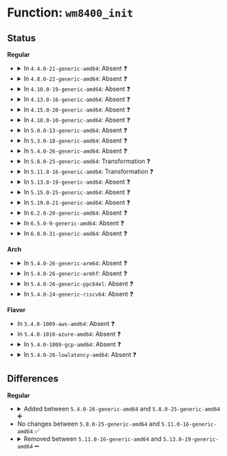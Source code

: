 # Function: <code>wm8400_init</code>

## Status
<b>Regular</b>
<ul>
<li>
<details>
<summary>In <code>4.4.0-21-generic-amd64</code>: Absent ❓</summary>

```json
{
  "name": "wm8400_init",
  "collision_type": "Unique Static",
  "inline_type": "Full",
  "funcs": [
    {
      "addr": 18446744071584621124,
      "name": "wm8400_init",
      "external": false,
      "loc": "drivers/mfd/wm8400-core.c:83",
      "file": "drivers/mfd/wm8400-core.c",
      "inline": "not declared, inlined",
      "caller_inline": [
        "drivers/mfd/wm8400-core.c:wm8400_i2c_probe"
      ],
      "caller_func": []
    }
  ],
  "symbols": []
}
```
</details>
</li>
<li>
<details>
<summary>In <code>4.8.0-22-generic-amd64</code>: Absent ❓</summary>

```json
{
  "name": "wm8400_init",
  "collision_type": "Unique Static",
  "inline_type": "Full",
  "funcs": [
    {
      "addr": 18446744071584973593,
      "name": "wm8400_init",
      "external": false,
      "loc": "drivers/mfd/wm8400-core.c:62",
      "file": "drivers/mfd/wm8400-core.c",
      "inline": "not declared, inlined",
      "caller_inline": [
        "drivers/mfd/wm8400-core.c:wm8400_i2c_probe"
      ],
      "caller_func": []
    }
  ],
  "symbols": []
}
```
</details>
</li>
<li>
<details>
<summary>In <code>4.10.0-19-generic-amd64</code>: Absent ❓</summary>

```json
{
  "name": "wm8400_init",
  "collision_type": "Unique Static",
  "inline_type": "Full",
  "funcs": [
    {
      "addr": 18446744071585157129,
      "name": "wm8400_init",
      "external": false,
      "loc": "drivers/mfd/wm8400-core.c:62",
      "file": "drivers/mfd/wm8400-core.c",
      "inline": "not declared, inlined",
      "caller_inline": [
        "drivers/mfd/wm8400-core.c:wm8400_i2c_probe"
      ],
      "caller_func": []
    }
  ],
  "symbols": []
}
```
</details>
</li>
<li>
<details>
<summary>In <code>4.13.0-16-generic-amd64</code>: Absent ❓</summary>

```json
{
  "name": "wm8400_init",
  "collision_type": "Unique Static",
  "inline_type": "Full",
  "funcs": [
    {
      "addr": 18446744071585238745,
      "name": "wm8400_init",
      "external": false,
      "loc": "drivers/mfd/wm8400-core.c:62",
      "file": "drivers/mfd/wm8400-core.c",
      "inline": "not declared, inlined",
      "caller_inline": [
        "drivers/mfd/wm8400-core.c:wm8400_i2c_probe"
      ],
      "caller_func": []
    }
  ],
  "symbols": []
}
```
</details>
</li>
<li>
<details>
<summary>In <code>4.15.0-20-generic-amd64</code>: Absent ❓</summary>

```json
{
  "name": "wm8400_init",
  "collision_type": "Unique Static",
  "inline_type": "Full",
  "funcs": [
    {
      "addr": 18446744071585666425,
      "name": "wm8400_init",
      "external": false,
      "loc": "drivers/mfd/wm8400-core.c:62",
      "file": "drivers/mfd/wm8400-core.c",
      "inline": "not declared, inlined",
      "caller_inline": [
        "drivers/mfd/wm8400-core.c:wm8400_i2c_probe"
      ],
      "caller_func": []
    }
  ],
  "symbols": []
}
```
</details>
</li>
<li>
<details>
<summary>In <code>4.18.0-10-generic-amd64</code>: Absent ❓</summary>

```json
{
  "name": "wm8400_init",
  "collision_type": "Unique Static",
  "inline_type": "Full",
  "funcs": [
    {
      "addr": 18446744071585912303,
      "name": "wm8400_init",
      "external": false,
      "loc": "drivers/mfd/wm8400-core.c:62",
      "file": "drivers/mfd/wm8400-core.c",
      "inline": "not declared, inlined",
      "caller_inline": [
        "drivers/mfd/wm8400-core.c:wm8400_i2c_probe"
      ],
      "caller_func": []
    }
  ],
  "symbols": []
}
```
</details>
</li>
<li>
<details>
<summary>In <code>5.0.0-13-generic-amd64</code>: Absent ❓</summary>

```json
{
  "name": "wm8400_init",
  "collision_type": "Unique Static",
  "inline_type": "Full",
  "funcs": [
    {
      "addr": 18446744071586048063,
      "name": "wm8400_init",
      "external": false,
      "loc": "drivers/mfd/wm8400-core.c:62",
      "file": "drivers/mfd/wm8400-core.c",
      "inline": "not declared, inlined",
      "caller_inline": [
        "drivers/mfd/wm8400-core.c:wm8400_i2c_probe"
      ],
      "caller_func": []
    }
  ],
  "symbols": []
}
```
</details>
</li>
<li>
<details>
<summary>In <code>5.3.0-18-generic-amd64</code>: Absent ❓</summary>

```json
{
  "name": "wm8400_init",
  "collision_type": "Unique Static",
  "inline_type": "Full",
  "funcs": [
    {
      "addr": 18446744071586283533,
      "name": "wm8400_init",
      "external": false,
      "loc": "drivers/mfd/wm8400-core.c:51",
      "file": "drivers/mfd/wm8400-core.c",
      "inline": "not declared, inlined",
      "caller_inline": [
        "drivers/mfd/wm8400-core.c:wm8400_i2c_probe"
      ],
      "caller_func": []
    }
  ],
  "symbols": []
}
```
</details>
</li>
<li>
<details>
<summary>In <code>5.4.0-26-generic-amd64</code>: Absent ❓</summary>

```json
{
  "name": "wm8400_init",
  "collision_type": "Unique Static",
  "inline_type": "Full",
  "funcs": [
    {
      "addr": 18446744071586431773,
      "name": "wm8400_init",
      "external": false,
      "loc": "drivers/mfd/wm8400-core.c:51",
      "file": "drivers/mfd/wm8400-core.c",
      "inline": "not declared, inlined",
      "caller_inline": [
        "drivers/mfd/wm8400-core.c:wm8400_i2c_probe"
      ],
      "caller_func": []
    }
  ],
  "symbols": []
}
```
</details>
</li>
<li>
<details>
<summary>In <code>5.8.0-25-generic-amd64</code>: Transformation ❓</summary>

```c
int wm8400_init(struct wm8400 * wm8400, struct wm8400_platform_data * pdata)
```

```json
{
  "name": "wm8400_init",
  "collision_type": "Unique Static",
  "inline_type": "No",
  "funcs": [
    {
      "addr": 0,
      "name": "wm8400_init",
      "external": false,
      "loc": "drivers/mfd/wm8400-core.c:51",
      "file": "drivers/mfd/wm8400-core.c",
      "inline": "seen, unknown",
      "caller_inline": [],
      "caller_func": [
        "drivers/mfd/wm8400-core.c:wm8400_i2c_probe"
      ]
    }
  ],
  "symbols": [
    {
      "addr": 18446744071587208032,
      "name": "wm8400_init",
      "section": ".text",
      "bind": "STB_LOCAL",
      "size": 111
    },
    {
      "addr": 18446744071587208384,
      "name": "wm8400_init.cold",
      "section": ".text",
      "bind": "STB_LOCAL",
      "size": 245
    }
  ]
}
```
</details>
</li>
<li>
<details>
<summary>In <code>5.11.0-16-generic-amd64</code>: Transformation ❓</summary>

```c
int wm8400_init(struct wm8400 * wm8400, struct wm8400_platform_data * pdata)
```

```json
{
  "name": "wm8400_init",
  "collision_type": "Unique Static",
  "inline_type": "No",
  "funcs": [
    {
      "addr": 0,
      "name": "wm8400_init",
      "external": false,
      "loc": "drivers/mfd/wm8400-core.c:51",
      "file": "drivers/mfd/wm8400-core.c",
      "inline": "seen, unknown",
      "caller_inline": [],
      "caller_func": [
        "drivers/mfd/wm8400-core.c:wm8400_i2c_probe"
      ]
    }
  ],
  "symbols": [
    {
      "addr": 18446744071587284560,
      "name": "wm8400_init",
      "section": ".text",
      "bind": "STB_LOCAL",
      "size": 111
    },
    {
      "addr": 18446744071591500250,
      "name": "wm8400_init.cold",
      "section": ".text",
      "bind": "STB_LOCAL",
      "size": 245
    }
  ]
}
```
</details>
</li>
<li>
<details>
<summary>In <code>5.13.0-19-generic-amd64</code>: Absent ❓</summary>

```json
{
  "name": "wm8400_init",
  "collision_type": "Unique Static",
  "inline_type": "Full",
  "funcs": [
    {
      "addr": 18446744071587172253,
      "name": "wm8400_init",
      "external": false,
      "loc": "drivers/mfd/wm8400-core.c:51",
      "file": "drivers/mfd/wm8400-core.c",
      "inline": "not declared, inlined",
      "caller_inline": [
        "drivers/mfd/wm8400-core.c:wm8400_i2c_probe"
      ],
      "caller_func": []
    }
  ],
  "symbols": []
}
```
</details>
</li>
<li>
<details>
<summary>In <code>5.15.0-25-generic-amd64</code>: Absent ❓</summary>

```json
{
  "name": "wm8400_init",
  "collision_type": "Unique Static",
  "inline_type": "Full",
  "funcs": [
    {
      "addr": 18446744071587730989,
      "name": "wm8400_init",
      "external": false,
      "loc": "drivers/mfd/wm8400-core.c:51",
      "file": "drivers/mfd/wm8400-core.c",
      "inline": "not declared, inlined",
      "caller_inline": [
        "drivers/mfd/wm8400-core.c:wm8400_i2c_probe"
      ],
      "caller_func": []
    }
  ],
  "symbols": []
}
```
</details>
</li>
<li>
<details>
<summary>In <code>5.19.0-21-generic-amd64</code>: Absent ❓</summary>

```json
{
  "name": "wm8400_init",
  "collision_type": "Unique Static",
  "inline_type": "Full",
  "funcs": [
    {
      "addr": 18446744071589076048,
      "name": "wm8400_init",
      "external": false,
      "loc": "drivers/mfd/wm8400-core.c:51",
      "file": "drivers/mfd/wm8400-core.c",
      "inline": "not declared, inlined",
      "caller_inline": [
        "drivers/mfd/wm8400-core.c:wm8400_i2c_probe"
      ],
      "caller_func": []
    }
  ],
  "symbols": []
}
```
</details>
</li>
<li>
<details>
<summary>In <code>6.2.0-20-generic-amd64</code>: Absent ❓</summary>

```json
{
  "name": "wm8400_init",
  "collision_type": "Unique Static",
  "inline_type": "Full",
  "funcs": [
    {
      "addr": 18446744071590606180,
      "name": "wm8400_init",
      "external": false,
      "loc": "drivers/mfd/wm8400-core.c:51",
      "file": "drivers/mfd/wm8400-core.c",
      "inline": "not declared, inlined",
      "caller_inline": [
        "drivers/mfd/wm8400-core.c:wm8400_i2c_probe"
      ],
      "caller_func": []
    }
  ],
  "symbols": []
}
```
</details>
</li>
<li>
<details>
<summary>In <code>6.5.0-9-generic-amd64</code>: Absent ❓</summary>

```json
{
  "name": "wm8400_init",
  "collision_type": "Unique Static",
  "inline_type": "Full",
  "funcs": [
    {
      "addr": 18446744071590947284,
      "name": "wm8400_init",
      "external": false,
      "loc": "drivers/mfd/wm8400-core.c:51",
      "file": "drivers/mfd/wm8400-core.c",
      "inline": "not declared, inlined",
      "caller_inline": [
        "drivers/mfd/wm8400-core.c:wm8400_i2c_probe"
      ],
      "caller_func": []
    }
  ],
  "symbols": []
}
```
</details>
</li>
<li>
<details>
<summary>In <code>6.8.0-31-generic-amd64</code>: Absent ❓</summary>

```json
{
  "name": "wm8400_init",
  "collision_type": "Unique Static",
  "inline_type": "Full",
  "funcs": [
    {
      "addr": 18446744071591291092,
      "name": "wm8400_init",
      "external": false,
      "loc": "drivers/mfd/wm8400-core.c:51",
      "file": "drivers/mfd/wm8400-core.c",
      "inline": "not declared, inlined",
      "caller_inline": [
        "drivers/mfd/wm8400-core.c:wm8400_i2c_probe"
      ],
      "caller_func": []
    }
  ],
  "symbols": []
}
```
</details>
</li>
</ul>
<b>Arch</b>
<ul>
<li>
<details>
<summary>In <code>5.4.0-26-generic-arm64</code>: Absent ❓</summary>

```json
{
  "name": "wm8400_init",
  "collision_type": "Unique Static",
  "inline_type": "Full",
  "funcs": [
    {
      "addr": 18446603336499295016,
      "name": "wm8400_init",
      "external": false,
      "loc": "drivers/mfd/wm8400-core.c:51",
      "file": "drivers/mfd/wm8400-core.c",
      "inline": "not declared, inlined",
      "caller_inline": [
        "drivers/mfd/wm8400-core.c:wm8400_i2c_probe"
      ],
      "caller_func": []
    }
  ],
  "symbols": []
}
```
</details>
</li>
<li>
<details>
<summary>In <code>5.4.0-26-generic-armhf</code>: Absent ❓</summary>

```json
{
  "name": "wm8400_init",
  "collision_type": "Unique Static",
  "inline_type": "Full",
  "funcs": [
    {
      "addr": 3231839528,
      "name": "wm8400_init",
      "external": false,
      "loc": "drivers/mfd/wm8400-core.c:51",
      "file": "drivers/mfd/wm8400-core.c",
      "inline": "not declared, inlined",
      "caller_inline": [
        "drivers/mfd/wm8400-core.c:wm8400_i2c_probe"
      ],
      "caller_func": []
    }
  ],
  "symbols": []
}
```
</details>
</li>
<li>
<details>
<summary>In <code>5.4.0-26-generic-ppc64el</code>: Absent ❓</summary>

```json
{
  "name": "wm8400_init",
  "collision_type": "Unique Static",
  "inline_type": "Full",
  "funcs": [
    {
      "addr": 13835058055292508140,
      "name": "wm8400_init",
      "external": false,
      "loc": "drivers/mfd/wm8400-core.c:51",
      "file": "drivers/mfd/wm8400-core.c",
      "inline": "not declared, inlined",
      "caller_inline": [
        "drivers/mfd/wm8400-core.c:wm8400_i2c_probe"
      ],
      "caller_func": []
    }
  ],
  "symbols": []
}
```
</details>
</li>
<li>
<details>
<summary>In <code>5.4.0-24-generic-riscv64</code>: Absent ❓</summary>

```json
{
  "name": "wm8400_init",
  "collision_type": "Unique Static",
  "inline_type": "Full",
  "funcs": [
    {
      "addr": 18446743936276546526,
      "name": "wm8400_init",
      "external": false,
      "loc": "drivers/mfd/wm8400-core.c:51",
      "file": "drivers/mfd/wm8400-core.c",
      "inline": "not declared, inlined",
      "caller_inline": [
        "drivers/mfd/wm8400-core.c:wm8400_i2c_probe"
      ],
      "caller_func": []
    }
  ],
  "symbols": []
}
```
</details>
</li>
</ul>
<b>Flavor</b>
<ul>
<li>
In <code>5.4.0-1009-aws-amd64</code>: Absent ❓
</li>
<li>
In <code>5.4.0-1010-azure-amd64</code>: Absent ❓
</li>
<li>
<details>
<summary>In <code>5.4.0-1009-gcp-amd64</code>: Absent ❓</summary>

```json
{
  "name": "wm8400_init",
  "collision_type": "Unique Static",
  "inline_type": "Full",
  "funcs": [
    {
      "addr": 18446744071586379741,
      "name": "wm8400_init",
      "external": false,
      "loc": "drivers/mfd/wm8400-core.c:51",
      "file": "drivers/mfd/wm8400-core.c",
      "inline": "not declared, inlined",
      "caller_inline": [
        "drivers/mfd/wm8400-core.c:wm8400_i2c_probe"
      ],
      "caller_func": []
    }
  ],
  "symbols": []
}
```
</details>
</li>
<li>
<details>
<summary>In <code>5.4.0-26-lowlatency-amd64</code>: Absent ❓</summary>

```json
{
  "name": "wm8400_init",
  "collision_type": "Unique Static",
  "inline_type": "Full",
  "funcs": [
    {
      "addr": 18446744071586491421,
      "name": "wm8400_init",
      "external": false,
      "loc": "drivers/mfd/wm8400-core.c:51",
      "file": "drivers/mfd/wm8400-core.c",
      "inline": "not declared, inlined",
      "caller_inline": [
        "drivers/mfd/wm8400-core.c:wm8400_i2c_probe"
      ],
      "caller_func": []
    }
  ],
  "symbols": []
}
```
</details>
</li>
</ul>

## Differences
<b>Regular</b>
<ul>
<li>
<details>
<summary>Added between <code>5.4.0-26-generic-amd64</code> and <code>5.8.0-25-generic-amd64</code> ➕</summary>

```c
int wm8400_init(struct wm8400 * wm8400, struct wm8400_platform_data * pdata)
```
</details>
</li>
<li>
No changes between <code>5.8.0-25-generic-amd64</code> and <code>5.11.0-16-generic-amd64</code> ✅
</li>
<li>
<details>
<summary>Removed between <code>5.11.0-16-generic-amd64</code> and <code>5.13.0-19-generic-amd64</code> ➖</summary>

```c
int wm8400_init(struct wm8400 * wm8400, struct wm8400_platform_data * pdata)
```
</details>
</li>
</ul>
